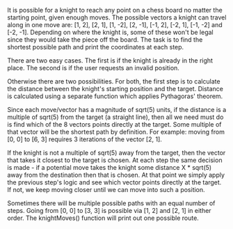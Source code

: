 It is possible for a knight to reach any point on a chess board no matter the starting point, given enough moves. The possible vectors a knight can travel along in one move are: [1, 2], [2, 1], [1, -2], [2, -1], [-1, 2], [-2, 1], [-1, -2] and [-2, -1]. Depending on where the knight is, some of these won't be legal since they would take the piece off the board. The task is to find the shortest possible path and print the coordinates at each step.

There are two easy cases. The first is if the knight is already in the right place. The second is if the user requests an invalid position.

Otherwise there are two possibilities. For both, the first step is to calculate the distance between the knight's starting position and the target. Distance is calculated using a separate function which applies Pythagoras' theorem.

Since each move/vector has a magnitude of sqrt(5) units, if the distance is a multiple of sqrt(5) from the target (a straight line), then all we need must do is find which of the 8 vectors points directly at the target. Some multiple of that vector will be the shortest path by definition. For example: moving from [0, 0] to [6, 3] requires 3 iterations of the vector [2, 1]. 

If the knight is not a multiple of sqrt(5) away from the target, then the vector that takes it closest to the target is chosen. At each step the same decision is made - if a potential move takes the knight some distance X * sqrt(5) away from the destination then that is chosen. At that point we simply apply the previous step's logic and see which vector points directly at the target. If not, we keep moving closer until we can move into such a position.

Sometimes there will be multiple possible paths with an equal number of steps. Going from [0, 0] to [3, 3] is possible via [1, 2] and [2, 1] in either order. The knightMoves() function will print out one possible route.